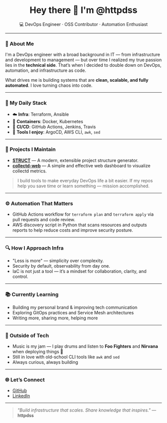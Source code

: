 <h1 align="center">Hey there 👋 I'm @httpdss</h1>
<p align="center">💻 DevOps Engineer · OSS Contributor · Automation Enthusiast</p>

---

### 🚀 About Me

I'm a DevOps engineer with a broad background in IT — from infrastructure and development to management — but over time I realized my true passion lies in the **technical side**. That’s when I decided to double down on DevOps, automation, and infrastructure as code.

What drives me is building systems that are **clean, scalable, and fully automated**. I love turning chaos into code.

---

### 🧰 My Daily Stack

- ☁️ **Infra**: Terraform, Ansible  
- 🐳 **Containers**: Docker, Kubernetes  
- 🔁 **CI/CD**: GitHub Actions, Jenkins, Travis  
- 🧠 **Tools I enjoy**: ArgoCD, AWS CLI, `awk`, `sed`

---

### 🔨 Projects I Maintain

- [**STRUCT**](https://github.com/httpdss/struct) — A modern, extensible project structure generator.
- [**collectd-web**](https://github.com/httpdss/collectd-web) — A simple and effective web dashboard to visualize collectd metrics.

> I build tools to make everyday DevOps life a bit easier. If my repos help you save time or learn something — mission accomplished.

---

### ⚙️ Automation That Matters

- GitHub Actions workflow for `terraform plan` and `terraform apply` via pull requests and code review.  
- AWS discovery script in Python that scans resources and outputs reports to help reduce costs and improve security posture.

---

### 🔍 How I Approach Infra

- "Less is more" — simplicity over complexity.
- Security by default, observability from day one.
- IaC is not just a tool — it’s a mindset for collaboration, clarity, and control.

---

### 📚 Currently Learning

- Building my personal brand & improving tech communication  
- Exploring GitOps practices and Service Mesh architectures  
- Writing more, sharing more, helping more

---

### 🥁 Outside of Tech

- Music is my jam — I play drums and listen to **Foo Fighters** and **Nirvana** when deploying things 🎸  
- Still in love with old-school CLI tools like `awk` and `sed`  
- Always curious, always building

---

### 🌐 Let’s Connect

- [GitHub](https://github.com/httpdss)
- [LinkedIn](https://uy.linkedin.com/in/httpdss)  


---

> _"Build infrastructure that scales. Share knowledge that inspires."_ — **httpdss**
